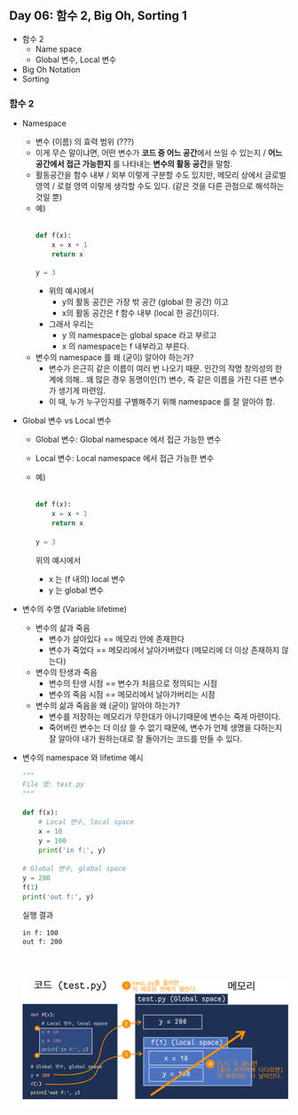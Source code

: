 ## Day 06: 함수 2, Big Oh, Sorting 1
- 함수 2
    - Name space
    - Global 변수, Local 변수
- Big Oh Notation    
- Sorting 



### 함수 2
- Namespace
    - 변수 (이름) 의 효력 범위 (???)
    - 이게 무슨 말이냐면, 어떤 변수가 **코드 중 어느 공간**에서 쓰일 수 있는지 / **어느 공간에서 접근 가능한지** 를 나타내는 **변수의 활동 공간**을 말함.
    - 활동공간을 함수 내부 / 외부 이렇게 구분할 수도 있지만, 메모리 상에서 글로벌 영역 / 로컬 영역 이렇게 생각할 수도 있다. (같은 것을 다른 관점으로 해석하는 것일 뿐)
    - 예)
        ```python
        
        def f(x):
            x = x + 1
            return x
        
        y = 3
        ```
        - 위의 예시에서
          - y의 활동 공간은 가장 밖 공간 (global 한 공간) 이고
          - x의 활동 공간은 f 함수 내부 (local 한 공간)이다.
        - 그래서 우리는
          - y 의 namespace는 global space 라고 부르고
          - x 의 namespace는 f 내부라고 부른다.
    - 변수의 namespace 를 왜 (굳이) 알아야 하는가?
        - 변수가 은근히 같은 이름이 여러 번 나오기 때문. 인간의 작명 창의성의 한계에 의해.. 꽤 많은 경우 동명이인(?) 변수, 즉 같은 이름을 가진 다른 변수가 생기게 마련임. 
        - 이 때, 누가 누구인지를 구별해주기 위해 namespace 를 잘 알아야 함.
- Global 변수 vs Local 변수
    - Global 변수: Global namespace 에서 접근 가능한 변수
    
    - Local 변수: Local namespace 에서 접근 가능한 변수
    
    - 예)
        ```python
        
        def f(x):
            x = x + 1
            return x
        
        y = 3
        ```
        위의 예시에서
        
        - x 는 (f 내의) local 변수
        - y 는 global 변수
- 변수의 수명 (Variable lifetime)
    - 변수의 삶과 죽음
        - 변수가 살아있다 == 메모리 안에 존재한다
        - 변수가 죽었다 == 메모리에서 날아가버렸다 (메모리에 더 이상 존재하지 않는다)
    - 변수의 탄생과 죽음
        - 변수의 탄생 시점 == 변수가 처음으로 정의되는 시점
        - 변수의 죽음 시점 == 메모리에서 날아가버리는 시점
    - 변수의 삶과 죽음을 왜 (굳이) 알아야 하는가?
        - 변수를 저장하는 메모리가 무한대가 아니기때문에 변수는 죽게 마련이다. 
        - 죽어버린 변수는 더 이상 쓸 수 없기 때문에, 변수가 언제 생명을 다하는지 잘 알아야 내가 원하는대로 잘 돌아가는 코드를 만들 수 있다.

- 변수의 namespace 와 lifetime 예시

  ```python
  """
  File 명: test.py
  """
  
  def f(x):
      # Local 변수, local space
      x = 10 
      y = 100
      print('in f:', y)
  
  # Global 변수, global space
  y = 200
  f(1)
  print('out f:', y)
  ```

  실행 결과

  ```
  in f: 100
  out f: 200
  ```

  <br><br>

  <img src="../fig/function.png" style="zoom:180%;" />

  

